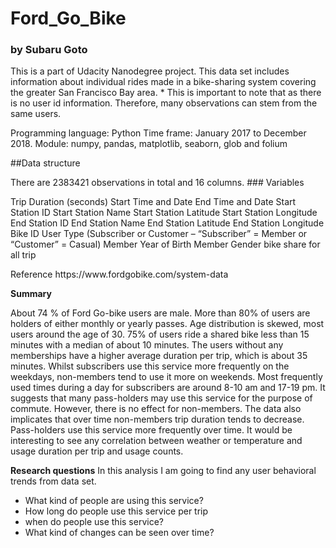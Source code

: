 # Ford_Go_Bike
### by Subaru Goto
<p></p>
This is a part of Udacity Nanodegree project. This data set includes information about individual rides made in a bike-sharing system covering the greater San Francisco Bay area. * This is important to note that as there is no user id information. Therefore, many observations can stem from the same users.
<p></p>
Programming language: Python
Time frame: January 2017 to December 2018.
Module: numpy, pandas, matplotlib, seaborn, glob and folium
<p></p>
##Data structure
<p></p>
There are 2383421 observations in total and 16 columns.
### Variables
<p></p>
Trip Duration (seconds)
Start Time and Date
End Time and Date
Start Station ID
Start Station Name
Start Station Latitude
Start Station Longitude
End Station ID
End Station Name
End Station Latitude
End Station Longitude
Bike ID
User Type (Subscriber or Customer – “Subscriber” = Member or “Customer” = Casual)
Member Year of Birth
Member Gender
bike share for all trip
<p></p>
Reference https://www.fordgobike.com/system-data
<p></p>
<strong>Summary</strong>
<p></p>
About 74 % of Ford Go-bike users are male. More than 80% of users are holders of either monthly or yearly passes. Age distribution is skewed, most users around the age of 30. 75% of users ride a shared bike less than 15 minutes with a median of about 10 minutes. The users without any memberships have a higher average duration per trip, which is about 35 minutes. Whilst subscribers use this service more frequently on the weekdays, non-members tend to use it more on weekends. Most frequently used times during a day for subscribers are around 8-10 am and 17-19 pm. It suggests that many pass-holders may use this service for the purpose of commute. However, there is no effect for non-members. The data also implicates that over time non-members trip duration tends to decrease. Pass-holders use this service more frequently over time. It would be interesting to see any correlation between weather or temperature and usage duration per trip and usage counts.  

<p></p>
<strong> Research questions</strong>
In this analysis I am going to find any user behavioral trends from data set.
<ul>
<li>What kind of people are using this service?</li>
<li>How long do people use this service per trip</li>
<li>when do people use this service?</li>
<li>What kind of changes can be seen over time?</li>
</ul>
